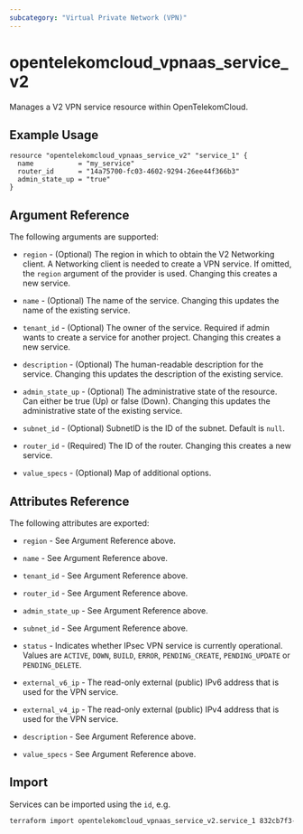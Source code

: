 ```yaml
---
subcategory: "Virtual Private Network (VPN)"
---
```


# opentelekomcloud_vpnaas_service_v2

Manages a V2 VPN service resource within OpenTelekomCloud.

## Example Usage

```hcl
resource "opentelekomcloud_vpnaas_service_v2" "service_1" {
  name           = "my_service"
  router_id      = "14a75700-fc03-4602-9294-26ee44f366b3"
  admin_state_up = "true"
}
```

## Argument Reference

The following arguments are supported:

* `region` - (Optional) The region in which to obtain the V2 Networking client.
  A Networking client is needed to create a VPN service. If omitted, the
  `region` argument of the provider is used. Changing this creates a new service.

* `name` - (Optional) The name of the service. Changing this updates the name of
  the existing service.

* `tenant_id` - (Optional) The owner of the service. Required if admin wants to
  create a service for another project. Changing this creates a new service.

* `description` - (Optional) The human-readable description for the service.
  Changing this updates the description of the existing service.

* `admin_state_up` - (Optional) The administrative state of the resource. Can either be true (Up) or false (Down).
  Changing this updates the administrative state of the existing service.

* `subnet_id` - (Optional) SubnetID is the ID of the subnet. Default is `null`.

* `router_id` - (Required) The ID of the router. Changing this creates a new service.

* `value_specs` - (Optional) Map of additional options.

## Attributes Reference

The following attributes are exported:

* `region` - See Argument Reference above.

* `name` - See Argument Reference above.

* `tenant_id` - See Argument Reference above.

* `router_id` - See Argument Reference above.

* `admin_state_up` - See Argument Reference above.

* `subnet_id` - See Argument Reference above.

* `status` - Indicates whether IPsec VPN service is currently operational. Values are `ACTIVE`, 
  `DOWN`, `BUILD`, `ERROR`, `PENDING_CREATE`, `PENDING_UPDATE` or `PENDING_DELETE`.

* `external_v6_ip` - The read-only external (public) IPv6 address that is used for the VPN service.

* `external_v4_ip` - The read-only external (public) IPv4 address that is used for the VPN service.

* `description` - See Argument Reference above.

* `value_specs` - See Argument Reference above.

## Import

Services can be imported using the `id`, e.g.

```sh
terraform import opentelekomcloud_vpnaas_service_v2.service_1 832cb7f3-59fe-40cf-8f64-8350ffc03272
```
